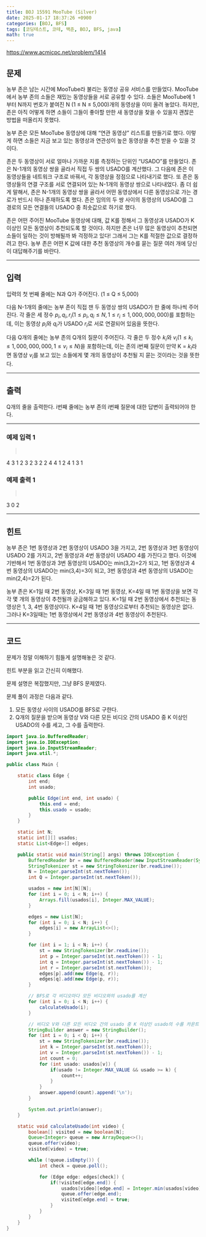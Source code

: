 ```yaml
---
title: BOJ 15591 MooTube (Silver)
date: 2025-01-17 18:37:26 +0900
categories: [BOJ, BFS]
tags: [코딩테스트, 코테, 백준, BOJ, BFS, java]
math: true
---
```


<https://www.acmicpc.net/problem/1414>

## 문제
농부 존은 남는 시간에 MooTube라 불리는 동영상 공유 서비스를 만들었다. MooTube에서 농부 존의 소들은 재밌는 동영상들을 서로 공유할 수 있다. 소들은 MooTube에 1부터 N까지 번호가 붙여진 N (1 ≤ N ≤ 5,000)개의 동영상을 이미 올려 놓았다. 하지만, 존은 아직 어떻게 하면 소들이 그들이 좋아할 만한 새 동영상을 찾을 수 있을지 괜찮은 방법을 떠올리지 못했다.

농부 존은 모든 MooTube 동영상에 대해 “연관 동영상” 리스트를 만들기로 했다. 이렇게 하면 소들은 지금 보고 있는 동영상과 연관성이 높은 동영상을 추천 받을 수 있을 것이다.

존은 두 동영상이 서로 얼마나 가까운 지를 측정하는 단위인 “USADO”를 만들었다. 존은 N-1개의 동영상 쌍을 골라서 직접 두 쌍의 USADO를 계산했다. 그 다음에 존은 이 동영상들을 네트워크 구조로 바꿔서, 각 동영상을 정점으로 나타내기로 했다. 또 존은 동영상들의 연결 구조를 서로 연결되어 있는 N-1개의 동영상 쌍으로 나타내었다. 좀 더 쉽게 말해서, 존은 N-1개의 동영상 쌍을 골라서 어떤 동영상에서 다른 동영상으로 가는 경로가 반드시 하나 존재하도록 했다. 존은 임의의 두 쌍 사이의 동영상의 USADO를 그 경로의 모든 연결들의 USADO 중 최솟값으로 하기로 했다.

존은 어떤 주어진 MooTube 동영상에 대해, 값 K를 정해서 그 동영상과 USADO가 K 이상인 모든 동영상이 추천되도록 할 것이다. 하지만 존은 너무 많은 동영상이 추천되면 소들이 일하는 것이 방해될까 봐 걱정하고 있다! 그래서 그는 K를 적절한 값으로 결정하려고 한다. 농부 존은 어떤 K 값에 대한 추천 동영상의 개수를 묻는 질문 여러 개에 당신이 대답해주기를 바란다.

---
## 입력
입력의 첫 번째 줄에는 N과 Q가 주어진다. (1 ≤ Q ≤ 5,000)

다음 N-1개의 줄에는 농부 존이 직접 잰 두 동영상 쌍의 USADO가 한 줄에 하나씩 주어진다. 각 줄은 세 정수 $p_i, q_i, r_i (1 ≤ p_i, q_i ≤ N, 1 ≤ r_i ≤ 1,000,000,000)$를 포함하는데, 이는 동영상 $p_i$와 $q_i$가 USADO $r_i$로 서로 연결되어 있음을 뜻한다.

다음 Q개의 줄에는 농부 존의 Q개의 질문이 주어진다. 각 줄은 두 정수 $k_i$와 $v_i(1 ≤ k_i ≤ 1,000,000,000, 1 ≤ v_i ≤ N)$을 포함하는데, 이는 존의 i번째 질문이 만약 K = $k_i$라면 동영상 $v_i$를 보고 있는 소들에게 몇 개의 동영상이 추천될 지 묻는 것이라는 것을 뜻한다.

---
## 출력
Q개의 줄을 출력한다. i번째 줄에는 농부 존의 i번째 질문에 대한 답변이 출력되어야 한다.

---
### 예제 입력 1
> <pre>
4 3
1 2 3
2 3 2
2 4 4
1 2
4 1
3 1
> </pre>

### 예제 출력 1
> <pre>
3
0
2
> </pre>

---
## 힌트
농부 존은 1번 동영상과 2번 동영상이 USADO 3을 가지고, 2번 동영상과 3번 동영상이 USADO 2를 가지고, 2번 동영상과 4번 동영상이 USADO 4를 가진다고 했다. 이것에 기반해서 1번 동영상과 3번 동영상의 USADO는 min(3,2)=2가 되고, 1번 동영상과 4번 동영상의 USADO는 min(3,4)=3이 되고, 3번 동영상과 4번 동영상의 USADO는 min(2,4)=2가 된다.

농부 존은 K=1일 때 2번 동영상, K=3일 때 1번 동영상, K=4일 때 1번 동영상을 보면 각각 몇 개의 동영상이 추천될까 궁금해하고 있다. K=1일 때 2번 동영상에서 추천되는 동영상은 1, 3, 4번 동영상이다. K=4일 때 1번 동영상으로부터 추천되는 동영상은 없다. 그러나 K=3일때는 1번 동영상에서 2번 동영상과 4번 동영상이 추천된다.

---
## 코드
문제가 정말 이해하기 힘들게 설명해놓은 것 같다.

힌트 부분을 읽고 간신히 이해했다.

문제 설명은 복잡했지만, 그냥 BFS 문제였다.

문제 풀이 과정은 다음과 같다.

1. 모든 동영상 사이의 USADO를 BFS로 구한다.
2. Q개의 질문을 받으며 동영상 V와 다른 모든 비디오 간의 USADO 중 K 이상인 USADO의 수를 세고, 그 수를 출력한다.

```java
import java.io.BufferedReader;
import java.io.IOException;
import java.io.InputStreamReader;
import java.util.*;

public class Main {

    static class Edge {
        int end;
        int usado;

        public Edge(int end, int usado) {
            this.end = end;
            this.usado = usado;
        }
    }

    static int N;
    static int[][] usados;
    static List<Edge>[] edges;

    public static void main(String[] args) throws IOException {
        BufferedReader br = new BufferedReader(new InputStreamReader(System.in));
        StringTokenizer st = new StringTokenizer(br.readLine());
        N = Integer.parseInt(st.nextToken());
        int Q = Integer.parseInt(st.nextToken());

        usados = new int[N][N];
        for (int i = 0; i < N; i++) {
            Arrays.fill(usados[i], Integer.MAX_VALUE);
        }

        edges = new List[N];
        for (int i = 0; i < N; i++) {
            edges[i] = new ArrayList<>();
        }

        for (int i = 1; i < N; i++) {
            st = new StringTokenizer(br.readLine());
            int p = Integer.parseInt(st.nextToken()) - 1;
            int q = Integer.parseInt(st.nextToken()) - 1;
            int r = Integer.parseInt(st.nextToken());
            edges[p].add(new Edge(q, r));
            edges[q].add(new Edge(p, r));
        }

        // BFS로 각 비디오마다 모든 비디오와의 usado를 계산
        for (int i = 0; i < N; i++) {
            calculateUsado(i);
        }

        // 비디오 V와 다른 모든 비디오 간의 usado 중 K 이상인 usado의 수를 카운트해 출력
        StringBuilder answer = new StringBuilder();
        for (int i = 0; i < Q; i++) {
            st = new StringTokenizer(br.readLine());
            int k = Integer.parseInt(st.nextToken());
            int v = Integer.parseInt(st.nextToken()) - 1;
            int count = 0;
            for (int usado: usados[v]) {
                if(usado != Integer.MAX_VALUE && usado >= k) {
                    count++;
                }
            }
            answer.append(count).append('\n');
        }

        System.out.println(answer);
    }

    static void calculateUsado(int video) {
        boolean[] visited = new boolean[N];
        Queue<Integer> queue = new ArrayDeque<>();
        queue.offer(video);
        visited[video] = true;

        while (!queue.isEmpty()) {
            int check = queue.poll();

            for (Edge edge: edges[check]) {
                if(!visited[edge.end]) {
                    usados[video][edge.end] = Integer.min(usados[video][check], edge.usado);
                    queue.offer(edge.end);
                    visited[edge.end] = true;
                }
            }
        }
    }
}
```

